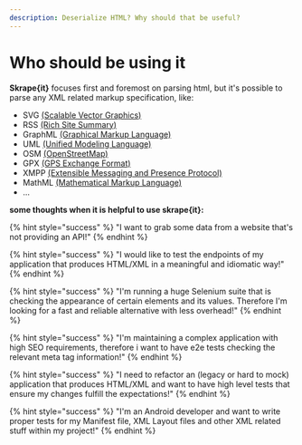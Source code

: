 ```yaml
---
description: Deserialize HTML? Why should that be useful?
---
```


# Who should be using it



**Skrape{it}** focuses first and foremost on parsing html, but it's possible to parse any XML related markup specification, like:

* SVG [\(Scalable Vector Graphics\)](https://en.wikipedia.org/wiki/Scalable_Vector_Graphics)
* RSS [\(Rich Site Summary\)](https://en.wikipedia.org/wiki/RSS)
* GraphML [\(Graphical Markup Language\)](https://en.wikipedia.org/wiki/GraphML)
* UML [\(Unified Modeling Language\)](https://en.wikipedia.org/wiki/Unified_Modeling_Language)
* OSM [\(OpenStreetMap\)](https://en.wikipedia.org/wiki/OpenStreetMap)
* GPX [\(GPS Exchange Format\)](https://en.wikipedia.org/wiki/GPS_Exchange_Format)
* XMPP [\(Extensible Messaging and Presence Protocol\)](https://en.wikipedia.org/wiki/XMPP)
* MathML [\(Mathematical Markup Language\)](https://en.wikipedia.org/wiki/MathML)
* ...

**some thoughts when it is helpful to use skrape{it}:**

{% hint style="success" %}
"I want to grab some data from a website that's not providing an API!"
{% endhint %}

{% hint style="success" %}
"I would like to test the endpoints of my application that produces HTML/XML in a meaningful and idiomatic way!"
{% endhint %}

{% hint style="success" %}
"I'm running a huge Selenium suite that is checking the appearance of certain elements and its values. Therefore I'm looking for a fast and reliable alternative with less overhead!"
{% endhint %}

{% hint style="success" %}
"I'm maintaining a complex application with high SEO requirements, therefore i want to have e2e tests checking the relevant meta tag information!"
{% endhint %}

{% hint style="success" %}
"I need to refactor an \(legacy or hard to mock\) application that produces HTML/XML and want to have high level tests that ensure my changes fulfill the expectations!"
{% endhint %}

{% hint style="success" %}
"I'm an Android developer and want to write proper tests for my Manifest file, XML Layout files and other XML related stuff within my project!"
{% endhint %}


